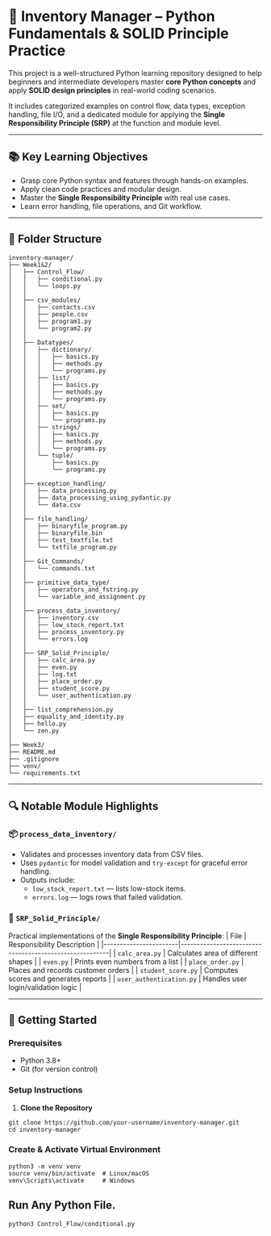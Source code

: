 # 🧠 Inventory Manager – Python Fundamentals & SOLID Principle Practice

This project is a well-structured Python learning repository designed to help beginners and intermediate developers master **core Python concepts** and apply **SOLID design principles** in real-world coding scenarios.

It includes categorized examples on control flow, data types, exception handling, file I/O, and a dedicated module for applying the **Single Responsibility Principle (SRP)** at the function and module level.

---

## 📚 Key Learning Objectives

- Grasp core Python syntax and features through hands-on examples.
- Apply clean code practices and modular design.
- Master the **Single Responsibility Principle** with real use cases.
- Learn error handling, file operations, and Git workflow.

---

## 📁 Folder Structure

```
inventory-manager/
├── Week1&2/
│   ├── Control_Flow/
│   │   ├── conditional.py
│   │   └── loops.py
│   │
│   ├── csv_modules/
│   │   ├── contacts.csv
│   │   ├── people.csv
│   │   ├── program1.py
│   │   └── program2.py
│   │
│   ├── Datatypes/
│   │   ├── dictionary/
│   │   │   ├── basics.py
│   │   │   ├── methods.py
│   │   │   └── programs.py
│   │   ├── list/
│   │   │   ├── basics.py
│   │   │   ├── methods.py
│   │   │   └── programs.py
│   │   ├── set/
│   │   │   ├── basics.py
│   │   │   └── programs.py
│   │   ├── strings/
│   │   │   ├── basics.py
│   │   │   ├── methods.py
│   │   │   └── programs.py
│   │   └── tuple/
│   │       ├── basics.py
│   │       └── programs.py
│   │
│   ├── exception_handling/
│   │   ├── data_processing.py
│   │   ├── data_processing_using_pydantic.py
│   │   └── data.csv
│   │
│   ├── file_handling/
│   │   ├── binaryfile_program.py
│   │   ├── binaryfile.bin
│   │   ├── test_textfile.txt
│   │   └── txtfile_program.py
│   │
│   ├── Git_Commands/
│   │   └── commands.txt
│   │
│   ├── primitive_data_type/
│   │   ├── operators_and_fstring.py
│   │   └── variable_and_assignment.py
│   │
│   ├── process_data_inventory/
│   │   ├── inventory.csv
│   │   ├── low_stock_report.txt
│   │   ├── process_inventory.py
│   │   └── errors.log
│   │
│   ├── SRP_Solid_Principle/
│   │   ├── calc_area.py
│   │   ├── even.py
│   │   ├── log.txt
│   │   ├── place_order.py
│   │   ├── student_score.py
│   │   └── user_authentication.py
│   │
│   ├── list_comprehension.py
│   ├── equality_and_identity.py
│   ├── hello.py
│   └── zen.py
│
├── Week3/
├── README.md
├── .gitignore
├── venv/
└── requirements.txt

```

---

## 🔍 Notable Module Highlights

### 📦 `process_data_inventory/`
- Validates and processes inventory data from CSV files.
- Uses `pydantic` for model validation and `try-except` for graceful error handling.
- Outputs include:
  - `low_stock_report.txt` — lists low-stock items.
  - `errors.log` — logs rows that failed validation.

### 🧱 `SRP_Solid_Principle/`
Practical implementations of the **Single Responsibility Principle**:
| File                  | Responsibility Description                            |
|-----------------------|--------------------------------------------------------|
| `calc_area.py`        | Calculates area of different shapes                    |
| `even.py`             | Prints even numbers from a list                        |
| `place_order.py`      | Places and records customer orders                     |
| `student_score.py`    | Computes scores and generates reports                  |
| `user_authentication.py` | Handles user login/validation logic               |

---

## 🚀 Getting Started

### Prerequisites

- Python 3.8+
- Git (for version control)

### Setup Instructions

1. **Clone the Repository**

```
git clone https://github.com/your-username/inventory-manager.git
cd inventory-manager
```

### Create & Activate Virtual Environment

```
python3 -m venv venv
source venv/bin/activate  # Linux/macOS
venv\Scripts\activate     # Windows
```

## Run Any Python File.
```
python3 Control_Flow/conditional.py
```
